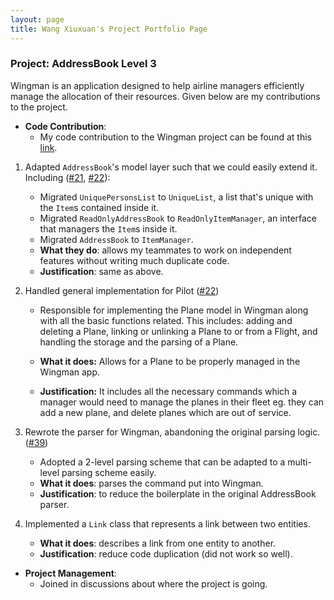 ```yaml
---
layout: page
title: Wang Xiuxuan's Project Portfolio Page
---
```


### Project: AddressBook Level 3

Wingman is an application designed to help airline managers efficiently manage the allocation of their resources.
Given below are my contributions to the project.

* **Code Contribution**:
    * My code contribution to the Wingman project can be found at
      this [link](https://nus-cs2103-ay2223s2.github.io/tp-dashboard/?search=wxxedu&breakdown=true&sort=groupTitle&sortWithin=title&since=2023-02-17&timeframe=commit&mergegroup=&groupSelect=groupByRepos&checkedFileTypes=docs~functional-code~test-code~other).

1. Adapted `AddressBook`'s model layer such that we could easily extend it.
   Including ([#21](https://github.com/AY2223S2-CS2103T-W11-1/tp/pull/21),
   [#22](https://github.com/AY2223S2-CS2103T-W11-1/tp/pull/22)):
    * Migrated `UniquePersonsList` to `UniqueList`, a list that's unique with
      the `Item`s contained inside it.
    * Migrated `ReadOnlyAddressBook` to `ReadOnlyItemManager`, an interface that
      managers the `Item`s inside it.
    * Migrated `AddressBook` to `ItemManager`.
    * **What they do**: allows my teammates to work on independent features without writing much duplicate code.
    * **Justification**: same as above.

2. Handled general implementation for
   Pilot ([#22](https://github.com/AY2223S2-CS2103T-W11-1/tp/pull/22))
    * Responsible for implementing the Plane model in Wingman along with all the basic functions related. This includes:
      adding and deleting a Plane, linking or unlinking a Plane to or from a Flight, and handling the storage and the
      parsing of a Plane.

    * **What it does:** Allows for a Plane to be properly managed in the Wingman app.
    * **Justification:** It includes all the necessary commands which a manager would need to manage the planes in their
      fleet eg. they can add a new plane, and delete planes which are out of service.

3. Rewrote the parser for Wingman, abandoning the original parsing logic.
   ([#39](https://github.com/AY2223S2-CS2103T-W11-1/tp/pull/39))
    * Adopted a 2-level parsing scheme that can be adapted to a multi-level
      parsing scheme easily.
    * **What it does**: parses the command put into Wingman.
    * **Justification**: to reduce the boilerplate in the original AddressBook
      parser.

4. Implemented a `Link` class that represents a link between two entities.
    * **What it does**: describes a link from one entity to another.
    * **Justification**: reduce code duplication (did not work so well).

* **Project Management**:
    * Joined in discussions about where the project is going. 

